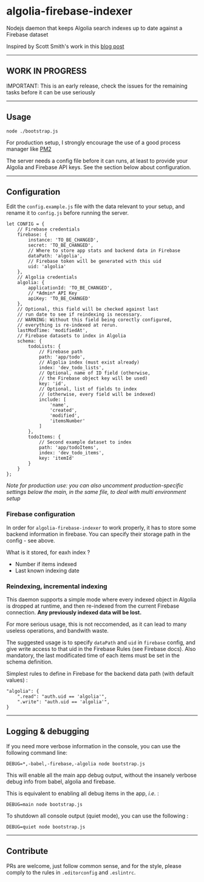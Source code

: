 # algolia-firebase-indexer

Nodejs daemon that keeps Algolia search indexes up to date against a Firebase dataset

Inspired by Scott Smith's work in this [blog post](http://scottksmith.com/blog/2014/12/09/algolia-real-time-search-with-firebase/)

---

## WORK IN PROGRESS

IMPORTANT: This is an early release, check the issues for the remaining tasks before it can be use seriously

---

## Usage

    node ./bootstrap.js

For production setup, I strongly encourage the use of a good process manager 
like [PM2](https://github.com/Unitech/pm2)

The server needs a config file before it can runs, at least to provide your Algolia and Firebase API keys. See the section below about configuration.

---

## Configuration

Edit the `config.example.js` file with the data relevant to your setup, and rename it to `config.js` before running the server.


    let CONFIG = {
        // Firebase credentials
        firebase: {
            instance: 'TO_BE_CHANGED',
            secret: 'TO_BE_CHANGED',
            // Where to store app stats and backend data in Firebase
            dataPath: 'algolia',
            // Firebase token will be generated with this uid
            uid: 'algolia'
        },
        // Algolia credentials
        algolia: {
            applicationId: 'TO_BE_CHANGED',
            // *Admin* API Key
            apiKey: 'TO_BE_CHANGED'
        },
        // Optional, this field will be checked against last
        // run date to see if reindexing is necessary.
        // WARNING: Without this field being corectly configured,
        // everything is re-indexed at rerun.
        lastModTime: 'modifiedAt',
        // Firebase datasets to index in Algolia
        schema: {
            todoLists: {
                // Firebase path
                path: 'app/todo',
                // Algolia index (must exist already)
                index: 'dev_todo_lists',
                // Optional, name of ID field (otherwise,
                // the Firebase object key will be used)
                key: 'id',
                // Optional, list of fields to index
                // (otherwise, every field will be indexed)
                include: [
                    'name',
                    'created',
                    'modified',
                    'itemsNumber'
                ]
            },
            todoItems: {
                // Second example dataset to index
                path: 'app/todoItems',
                index: 'dev_todo_items',
                key: 'itemId'
            }
        }
    };


*Note for production use: you can also uncomment production-specific settings below the main, in the same file, to deal with multi environment setup*

### Firebase configuration

In order for `algolia-firebase-indexer` to work properly, it has to store some backend 
information in firebase. You can specify their storage path in the config - see above.

What is it stored, for eaxh index ? 

  * Number if items indexed
  * Last known indexing date 

### Reindexing, incremental indexing

This daemon supports a simple mode where every indexed object in Algolia is dropped at runtime, and then re-indexed from the current Firebase connection. **Any previously indexed data will be lost.**

For more serious usage, this is not reccomended, as it can lead to many useless operations, and bandwith waste.

The suggested usage is to specify `dataPath` and `uid` in `firebase` config, and give
write access to that uid in the Firebase Rules (see Firebase docs). Also mandatory, the last modificated time of each items must be set in the schema definition.

Simplest rules to define in Firebase for the backend data path (with default values) :

    "algolia": {                              
        ".read": "auth.uid == 'algolia'",
        ".write": "auth.uid == 'algolia'",
    }

---

## Logging & debugging

If you need more verbose information in the console, you can use the following command line:

    DEBUG=*,-babel,-firebase,-algolia node bootstrap.js

This will enable all the main app debug output, without the insanely verbose debug info from babel, algolia and firebase.

This is equivalent to enabling all debug items in the app, *i.e.* :

    DEBUG=main node bootstrap.js

To shutdown all console output (quiet mode), you can use the following :

    DEBUG=quiet node bootstrap.js

---

## Contribute

PRs are welcome, just follow common sense, and for the style, please comply
to the rules in `.editorconfig` and `.eslintrc`.
